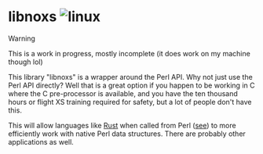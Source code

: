 # libnoxs ![linux](https://github.com/uperl/libnoxs/workflows/linux/badge.svg)

> [!WARNING]
> This is a work in progress, mostly incomplete (it does work on my machine though lol)

This library "libnoxs" is a wrapper around the Perl API.  Why not just use the
Perl API directly?  Well that is a great option if you happen to be working in
C where the C pre-processor is available, and you have the ten thousand hours or
flight XS training required for safety, but a lot of people don't have this.

This will allow languages like [Rust](https://www.rust-lang.org/) when called
from Perl ([see](https://metacpan.org/pod/FFI::Platypus::Lang::Rust)) to more
efficiently work with native Perl data structures.  There are probably other
applications as well.
